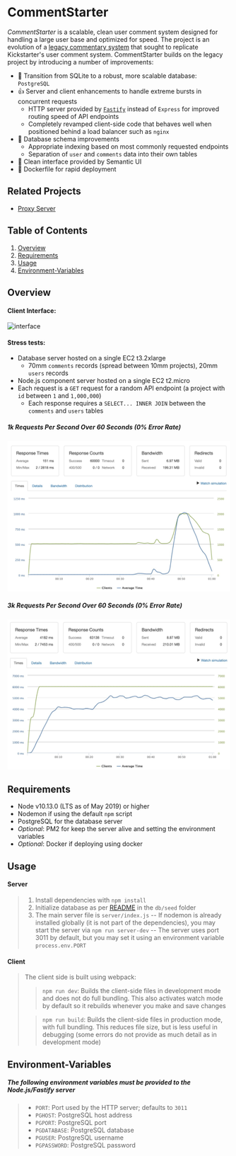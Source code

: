 # CommentStarter

*CommentStarter* is a scalable, clean user comment system designed for handling a large user base and optimized for speed. The project is an evolution of a [legacy commentary system](https://github.com/hr-team-jacob/comments-service) that sought to replicate Kickstarter's user comment system. CommentStarter builds on the legacy project by introducing a number of improvements:
- 🚀 Transition from SQLite to a robust, more scalable database: `PostgreSQL`
- 👍 Server and client enhancements to handle extreme bursts in concurrent requests
  - HTTP server provided by [`Fastify`](https://www.fastify.io/) instead of `Express` for improved routing speed of API endpoints
  - Completely revamped client-side code that behaves well when positioned behind a load balancer such as `nginx`
- 🎯 Database schema improvements
  - Appropriate indexing based on most commonly requested endpoints
  - Separation of `user` and `comments` data into their own tables
- 🎨 Clean interface provided by Semantic UI
- 🚢 Dockerfile for rapid deployment

## Related Projects

- [Proxy Server](https://github.com/hrnycjenga/punchstarter-proxy-zackzeyu)

## Table of Contents

1. [Overview](#overview)
1. [Requirements](#requirements)
1. [Usage](#Usage)
1. [Environment-Variables](#environment-variables)

## Overview

#### Client Interface:

![interface](screenshots/interface.gif)

#### Stress tests:
- Database server hosted on a single EC2 t3.2xlarge
  - 70mm `comments` records (spread between 10mm projects), 20mm `users` records
- Node.js component server hosted on a single EC2 t2.micro
- Each request is a `GET` request for a random API endpoint (a project with `id` between `1` and `1,000,000`)
  - Each response requires a `SELECT... INNER JOIN` between the `comments` and `users` tables
##### 1k Requests Per Second Over 60 Seconds (0% Error Rate)
![1000 RPS](screenshots/1000rps.jpg)
##### 3k Requests Per Second Over 60 Seconds (0% Error Rate)
![3000 RPS](screenshots/3000rps.jpg)

## Requirements

- Node v10.13.0 (LTS as of May 2019) or higher
- Nodemon if using the default `npm` script
- PostgreSQL for the database server
- *Optional*: PM2 for keep the server alive and setting the environment variables
- *Optional*: Docker if deploying using docker

## Usage

#### Server
> 1. Install dependencies with `npm install`
> 1. Initialize database as per [README](db/seed/README.md) in the `db/seed` folder
> 1. The main server file is `server/index.js`
> -- If nodemon is already installed globally (it is not part of the dependencies), you may start the server via `npm run server-dev`
> -- The server uses port 3011 by default, but you may set it using an environment variable `process.env.PORT`

#### Client
> The client side is built using webpack:
>> `npm run dev`: Builds the client-side files in development mode and does not do full bundling. This also activates watch mode by default so it rebuilds whenever you make and save changes
>
>> `npm run build`: Builds the client-side files in production mode, with full bundling. This reduces file size, but is less useful in debugging (some errors do not provide as much detail as in development mode)

## Environment-Variables

##### The following environment variables must be provided to the Node.js/Fastify server
> - `PORT`: Port used by the HTTP server; defaults to `3011` 
> - `PGHOST`: PostgreSQL host address 
> - `PGPORT`: PostgreSQL port 
> - `PGDATABASE`: PostgreSQL database 
> - `PGUSER`: PostgreSQL username 
> - `PGPASSWORD`: PostgreSQL password 
